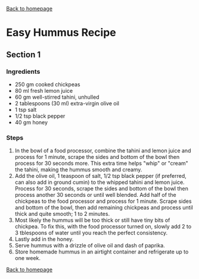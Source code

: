 [Back to homepage](https://ah-jia.github.io/)

# Easy Hummus Recipe

## Section 1
### Ingredients
- 250 gm cooked chickpeas
- 80 ml fresh lemon juice 
- 60 gm well-stirred tahini, unhulled
- 2 tablespoons (30 ml) extra-virgin olive oil
- 1 tsp salt 
- 1/2 tsp black pepper
- 40 gm honey

### Steps
1. In the bowl of a food processor, combine the tahini and lemon juice and process for 1 minute, scrape the sides and bottom of the bowl then process for 30 seconds more. This extra time helps "whip" or "cream" the tahini, making the hummus smooth and creamy.
2. Add the olive oil, 1 teaspoon of salt, 1/2 tsp black pepper (if preferred, can also add in ground cumin) to the whipped tahini and lemon juice. Process for 30 seconds, scrape the sides and bottom of the bowl then process another 30 seconds or until well blended. Add half of the chickpeas to the food processor and process for 1 minute. Scrape sides and bottom of the bowl, then add remaining chickpeas and process until thick and quite smooth; 1 to 2 minutes.
3. Most likely the hummus will be too thick or still have tiny bits of chickpea. To fix this, with the food processor turned on, slowly add 2 to 3 tblespoons of water until you reach the perfect consistency.
4. Lastly add in the honey. 
5. Serve hummus with a drizzle of olive oil and dash of paprika. 
6. Store homemade hummus in an airtight container and refrigerate up to one week.

[Back to homepage](https://ah-jia.github.io/)
